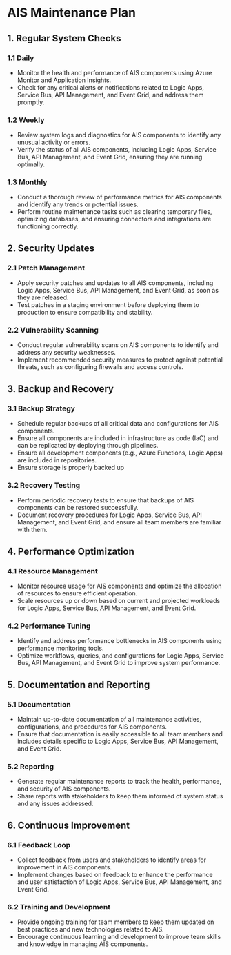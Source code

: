 # AIS Maintenance Plan

## 1. Regular System Checks
### 1.1 Daily
- Monitor the health and performance of AIS components using Azure Monitor and Application Insights.
- Check for any critical alerts or notifications related to Logic Apps, Service Bus, API Management, and Event Grid, and address them promptly.

### 1.2 Weekly
- Review system logs and diagnostics for AIS components to identify any unusual activity or errors.
- Verify the status of all AIS components, including Logic Apps, Service Bus, API Management, and Event Grid, ensuring they are running optimally.

### 1.3 Monthly
- Conduct a thorough review of performance metrics for AIS components and identify any trends or potential issues.
- Perform routine maintenance tasks such as clearing temporary files, optimizing databases, and ensuring connectors and integrations are functioning correctly.

## 2. Security Updates
### 2.1 Patch Management
- Apply security patches and updates to all AIS components, including Logic Apps, Service Bus, API Management, and Event Grid, as soon as they are released.
- Test patches in a staging environment before deploying them to production to ensure compatibility and stability.

### 2.2 Vulnerability Scanning
- Conduct regular vulnerability scans on AIS components to identify and address any security weaknesses.
- Implement recommended security measures to protect against potential threats, such as configuring firewalls and access controls.

## 3. Backup and Recovery
### 3.1 Backup Strategy
- Schedule regular backups of all critical data and configurations for AIS components.
- Ensure all components are included in infrastructure as code (IaC) and can be replicated by deploying through pipelines.
- Ensure all development components (e.g., Azure Functions, Logic Apps) are included in repositories.
- Ensure storage is properly backed up

### 3.2 Recovery Testing
- Perform periodic recovery tests to ensure that backups of AIS components can be restored successfully.
- Document recovery procedures for Logic Apps, Service Bus, API Management, and Event Grid, and ensure all team members are familiar with them.

## 4. Performance Optimization
### 4.1 Resource Management
- Monitor resource usage for AIS components and optimize the allocation of resources to ensure efficient operation.
- Scale resources up or down based on current and projected workloads for Logic Apps, Service Bus, API Management, and Event Grid.

### 4.2 Performance Tuning
- Identify and address performance bottlenecks in AIS components using performance monitoring tools.
- Optimize workflows, queries, and configurations for Logic Apps, Service Bus, API Management, and Event Grid to improve system performance.

## 5. Documentation and Reporting
### 5.1 Documentation
- Maintain up-to-date documentation of all maintenance activities, configurations, and procedures for AIS components.
- Ensure that documentation is easily accessible to all team members and includes details specific to Logic Apps, Service Bus, API Management, and Event Grid.

### 5.2 Reporting
- Generate regular maintenance reports to track the health, performance, and security of AIS components.
- Share reports with stakeholders to keep them informed of system status and any issues addressed.

## 6. Continuous Improvement
### 6.1 Feedback Loop
- Collect feedback from users and stakeholders to identify areas for improvement in AIS components.
- Implement changes based on feedback to enhance the performance and user satisfaction of Logic Apps, Service Bus, API Management, and Event Grid.

### 6.2 Training and Development
- Provide ongoing training for team members to keep them updated on best practices and new technologies related to AIS.
- Encourage continuous learning and development to improve team skills and knowledge in managing AIS components.